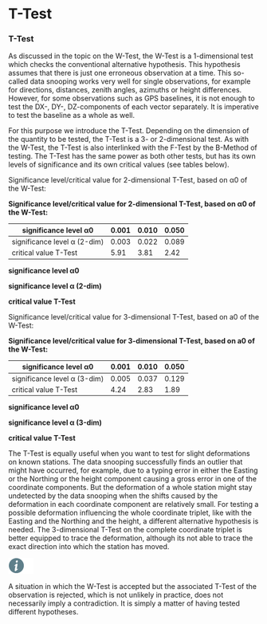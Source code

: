 # T-Test

### T-Test

As discussed in the topic on the W-Test, the W-Test is a 1-dimensional test which checks the conventional alternative hypothesis. This hypothesis assumes that there is just one erroneous observation at a time. This so-called data snooping works very well for single observations, for example for directions, distances, zenith angles, azimuths or height differences. However, for some observations such as GPS baselines, it is not enough to test the DX-, DY-, DZ-components of each vector separately. It is imperative to test the baseline as a whole as well.

For this purpose we introduce the T-Test. Depending on the dimension of the quantity to be tested, the T-Test is a 3- or 2-dimensional test. As with the W-Test, the T-Test is also interlinked with the F-Test by the B-Method of testing. The T-Test has the same power as both other tests, but has its own levels of significance and its own critical values (see tables below).

Significance level/critical value for 2-dimensional T-Test, based on α0 of the W-Test:

**Significance level/critical value for 2-dimensional T-Test, based on α0 of the W-Test:**

| significance level α0 | 0.001 | 0.010 | 0.050 |
| --- | --- | --- | --- |
| significance level α (2-dim) | 0.003 | 0.022 | 0.089 |
| critical value T-Test | 5.91 | 3.81 | 2.42 |

**significance level α0**

**significance level α (2-dim)**

**critical value T-Test**

Significance level/critical value for 3-dimensional T-Test, based on a0 of the W-Test:

**Significance level/critical value for 3-dimensional T-Test, based on a0 of the W-Test:**

| significance level α0 | 0.001 | 0.010 | 0.050 |
| --- | --- | --- | --- |
| significance level α (3-dim) | 0.005 | 0.037 | 0.129 |
| critical value T-Test | 4.24 | 2.83 | 1.89 |

**significance level α0**

**significance level α (3-dim)**

**critical value T-Test**

The T-Test is equally useful when you want to test for slight deformations on known stations. The data snooping successfully finds an outlier that might have occurred, for example, due to a typing error in either the Easting or the Northing or the height component causing a gross error in one of the coordinate components. But the deformation of a whole station might stay undetected by the data snooping when the shifts caused by the deformation in each coordinate component are relatively small. For testing a possible deformation influencing the whole coordinate triplet, like with the Easting and the Northing and the height, a different alternative hypothesis is needed. The 3-dimensional T-Test on the complete coordinate triplet is better equipped to trace the deformation, although its not able to trace the exact direction into which the station has moved.

![Image](./data/icons/note.gif)

A situation in which the W-Test is accepted but the associated T-Test of the observation is rejected, which is not unlikely in practice, does not necessarily imply a contradiction. It is simply a matter of having tested different hypotheses.

